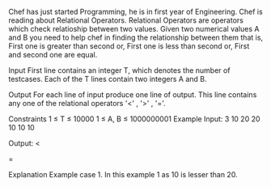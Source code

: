 Chef has just started Programming, he is in first year of Engineering. Chef is reading about Relational Operators.
Relational Operators are operators which check relatioship between two values. Given two numerical values A and B you need to help chef in finding the relationship between them that is,
First one is greater than second or,
First one is less than second or,
First and second one are equal.
 

Input
First line contains an integer T, which denotes the number of testcases. Each of the T lines contain two integers A and B.

Output
For each line of input produce one line of output. This line contains any one of the relational operators
'<' , '>' , '='.

Constraints
1 ≤ T ≤ 10000
1 ≤ A, B ≤ 1000000001
Example
Input:
3
10 20
20 10
10 10

Output:
<
>
=
 

Explanation
Example case 1. In this example 1 as 10 is lesser than 20.
